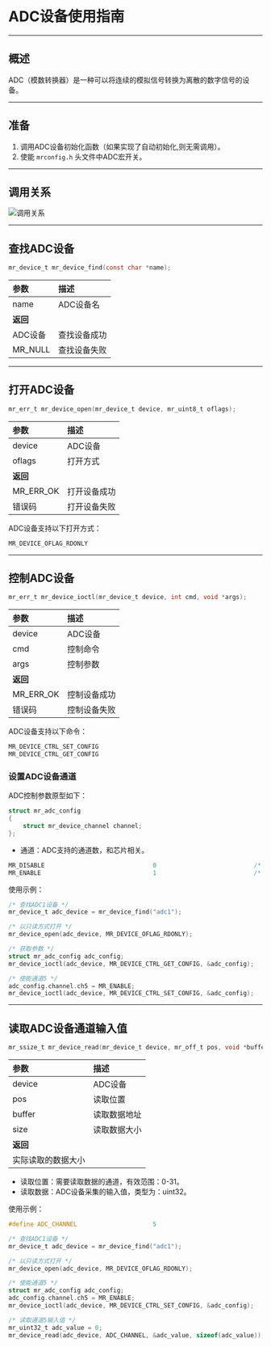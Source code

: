 # ADC设备使用指南

----------

## 概述

ADC（模数转换器）是一种可以将连续的模拟信号转换为离散的数字信号的设备。

----------

## 准备

1. 调用ADC设备初始化函数（如果实现了自动初始化,则无需调用）。
2. 使能 `mrconfig.h` 头文件中ADC宏开关。

----------

## 调用关系

![调用关系](https://gitee.com/MacRsh/mr-library/raw/master/document/resource/adc_device.png)

----------

## 查找ADC设备

```c
mr_device_t mr_device_find(const char *name);
```

| 参数      | 描述     |
|:--------|:-------|
| name    | ADC设备名 |
| **返回**  |        |
| ADC设备   | 查找设备成功 |
| MR_NULL | 查找设备失败 |

----------

## 打开ADC设备

```c
mr_err_t mr_device_open(mr_device_t device, mr_uint8_t oflags);
```

| 参数        | 描述     |
|:----------|:-------|
| device    | ADC设备  |
| oflags    | 打开方式   |
| **返回**    |        |
| MR_ERR_OK | 打开设备成功 |
| 错误码       | 打开设备失败 |  

ADC设备支持以下打开方式：

```c
MR_DEVICE_OFLAG_RDONLY                                                        /* 只读 */
```

----------

## 控制ADC设备

```c
mr_err_t mr_device_ioctl(mr_device_t device, int cmd, void *args);
```

| 参数        | 描述     |
|:----------|:-------|
| device    | ADC设备  |
| cmd       | 控制命令   |
| args      | 控制参数   |
| **返回**    |        |
| MR_ERR_OK | 控制设备成功 |
| 错误码       | 控制设备失败 |

ADC设备支持以下命令：

```c
MR_DEVICE_CTRL_SET_CONFIG                                                  /* 设置参数 */
MR_DEVICE_CTRL_GET_CONFIG                                                  /* 获取参数 */
```

### 设置ADC设备通道

ADC控制参数原型如下：

```c
struct mr_adc_config
{
    struct mr_device_channel channel;
};
```

- 通道：ADC支持的通道数，和芯片相关。

```c
MR_DISABLE                              0                           /* 失能通道 */
MR_ENABLE                               1                           /* 使能通道 */
```

使用示例：

```c
/* 查找ADC1设备 */    
mr_device_t adc_device = mr_device_find("adc1");

/* 以只读方式打开 */
mr_device_open(adc_device, MR_DEVICE_OFLAG_RDONLY);

/* 获取参数 */
struct mr_adc_config adc_config;
mr_device_ioctl(adc_device, MR_DEVICE_CTRL_GET_CONFIG, &adc_config);

/* 使能通道5 */
adc_config.channel.ch5 = MR_ENABLE;
mr_device_ioctl(adc_device, MR_DEVICE_CTRL_SET_CONFIG, &adc_config);
```

----------

## 读取ADC设备通道输入值

```c
mr_ssize_t mr_device_read(mr_device_t device, mr_off_t pos, void *buffer, mr_size_t size);
```

| 参数        | 描述     |
|:----------|:-------|
| device    | ADC设备  |
| pos       | 读取位置   |
| buffer    | 读取数据地址 |
| size      | 读取数据大小 |
| **返回**    |        |
| 实际读取的数据大小 |        |

- 读取位置：需要读取数据的通道，有效范围：0-31。
- 读取数据：ADC设备采集的输入值，类型为：uint32。

使用示例：

```c
#define ADC_CHANNEL                     5

/* 查找ADC1设备 */    
mr_device_t adc_device = mr_device_find("adc1");

/* 以只读方式打开 */
mr_device_open(adc_device, MR_DEVICE_OFLAG_RDONLY);

/* 使能通道5 */
struct mr_adc_config adc_config;
adc_config.channel.ch5 = MR_ENABLE;
mr_device_ioctl(adc_device, MR_DEVICE_CTRL_SET_CONFIG, &adc_config);

/* 读取通道5输入值 */
mr_uint32_t adc_value = 0;
mr_device_read(adc_device, ADC_CHANNEL, &adc_value, sizeof(adc_value));
```